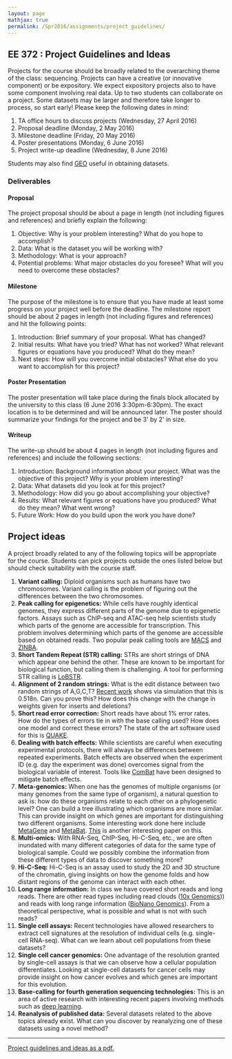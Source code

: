 ```yaml
---
layout: page
mathjax: true
permalink: /Spr2016/assignments/project_guidelines/
---
```


## EE 372 : Project Guidelines and Ideas

Projects for the course should be broadly related to the overarching theme of the class: sequencing.
Projects can have a creative (or innovative component) or be expository. We expect
expository projects also to have some component involving real data.
Up to two students can collaborate on a project. Some datasets may be larger
and therefore take longer to process, so start early! Please keep the following dates in mind:

1. TA office hours to discuss projects  (Wednesday, 27 April 2016)
2. Proposal deadline (Monday, 2 May 2016)  
3. Milestone deadline (Friday, 20 May 2016)  
4. Poster presentations (Monday, 6 June 2016)  
5. Project write-up deadline (Wednesday, 8 June 2016)

Students may also find [GEO](http://www.ncbi.nlm.nih.gov/geo/) useful in obtaining datasets.


### Deliverables

#### Proposal

The project proposal should be about a page in length (not including figures and references) and briefly explain the following:

1. Objective: Why is your problem interesting? What do you hope to accomplish?
2. Data: What is the dataset you will be working with?  
3. Methodology: What is your approach?  
4. Potential problems: What major obstacles do you foresee? What will you need to overcome these obstacles?


#### Milestone

The purpose of the milestone is to ensure that you have made at least some progress on your project well before the deadline.  The milestone report should be about 2 pages in length (not including figures and references) and hit the following points:

1. Introduction: Brief summary of your proposal. What has changed?  
2. Initial results: What have you tried? What has not worked? What relevant figures or equations have you produced? What do they mean?
3. Next steps: How will you overcome initial obstacles? What else do you want to accomplish for this project?

#### Poster Presentation

The poster presentation will take place during the finals block allocated by the university to this class (6 June 2016 3:30pm-6:30pm). The exact location is to be determined and will be announced later. The poster should summarize your findings for the project and be 3' by 2' in size.

#### Writeup

The write-up should be about 4 pages in length (not including figures and references) and include the following sections:

1. Introduction: Background information about your project. What was the objective of this project? Why is your problem interesting?  
2. Data: What datasets did you look at for this project?  
3. Methodology: How did you go about accomplishing your objective?  
4. Results: What relevant figures or equations have you produced? What do they mean? What went wrong?  
5. Future Work: How do you build upon the work you have done?

## Project ideas

A project broadly related to any of the following topics will be  appropriate for the course. Students can pick projects outside the ones listed below
but should check suitability with the course staff.

1. **Variant calling:** Diploid organisms such as humans have two chromosomes. Variant calling is the problem of figuring out the differences between the two chromosomes.
1. **Peak calling for epigenetics:**  While cells have roughly identical genomes, they express different parts of the genome due to epigenetic factors. Assays such as ChIP-seq and ATAC-seq help scientists study which parts of the genome are accessible for transcription. This problem involves determining which parts of the genome are accessible based on obtained reads. Two popular peak calling tools are [MACS](http://www.ncbi.nlm.nih.gov/pmc/articles/PMC3120977/) and [ZINBA](https://genomebiology.biomedcentral.com/articles/10.1186/gb-2011-12-7-r67).  
2. **Short Tandem Repeat (STR) calling:**  STRs are short strings of DNA which appear one behind the other. These are known to be important for biological function, but calling them is challenging. A tool for performing STR calling is [LoBSTR](http://www.ncbi.nlm.nih.gov/pubmed/22522390).  
3. **Alignment of 2 random strings:** What is the edit distance between two random strings of A,G,C,T? [Recent work](http://arxiv.org/pdf/1601.07086.pdf) shows via simulation that this is 0.518n. Can you prove this? How does this change with the change in weights given for inserts and deletions?  
4. **Short read error correction:** Short reads have about 1% error rates. How do the types of errors tie in with the base calling used? How does one model and correct these errors? The state of the art software used for this is [QUAKE](http://www.cbcb.umd.edu/software/quake/).
5. **Dealing with batch effects:** While scientists are careful when executing experimental protocols, there will always be differences between repeated experiments. Batch effects are observed when the experiment ID (e.g. day the experiment was done) overcomes signal from the biological variable of interest. Tools like [ComBat](http://biostatistics.oxfordjournals.org/content/8/1/118.abstract) have been designed to mitigate batch effects.  
6. **Meta-genomics:** When one has the genomes of multiple organisms (or many genomes from the same type of organism), a natural question to ask is: how do these organisms relate to each other on a phylogenetic level? One can build a tree illustrating which organisms are more similar. This can provide insight on which genes are important for distinguishing two different organisms.  Some interesting work done here include [MetaGene](http://www.ncbi.nlm.nih.gov/pubmed/17028096) and [MetaBat](https://peerj.com/articles/1165/). [This](http://www.nature.com/nbt/journal/v32/n8/full/nbt.2939.html) is another interesting paper on this.
7. **Multi-omics:** With RNA-Seq, ChIP-Seq, Hi-C-Seq, etc., we are often inundated with many different categories of data for the same type of biological sample. Could we possibly combine the information from these different types of data to discover something more?  
8. **Hi-C-Seq:** Hi-C-Seq is an assay used to study the 2D and 3D structure of the chromatin, giving insights on how the genome folds and how distant regions of the genome can interact with each other.
9. **Long range information:** In class we have covered short reads and long reads. There are other read types including read clouds ([10x Genomics](http://www.10xgenomics.com/))) and reads with long range information ([BioNano Genomics](http://www.bionanogenomics.com/)). From a theoretical perspective, what is possible and what is not with such reads?
10. **Single cell assays:** Recent technologies have allowed researchers to extract cell signatures at the resolution of individual cells (e.g. single-cell RNA-seq). What can we learn about cell populations from these datasets?  
11. **Single cell cancer genomics:** One advantage of the resolution granted by single-cell assays is that we can observe how a cellular population differentiates. Looking at single-cell datasets for cancer cells may provide insight on how cancer evolves and which genes are important for this evolution.  
12. **Base-calling for fourth generation sequencing technologies:** This is an area of active research with interesting recent papers involving methods such as [deep learning](http://arxiv.org/pdf/1603.09195.pdf).
13. **Reanalysis of published data:** Several datasets related to the above topics already exist. What can you discover by reanalyzing one of these datasets using a novel method?  


-----------------------------

[Project guidelines and ideas as a pdf.](handouts/ProjectGuidelines.pdf)

